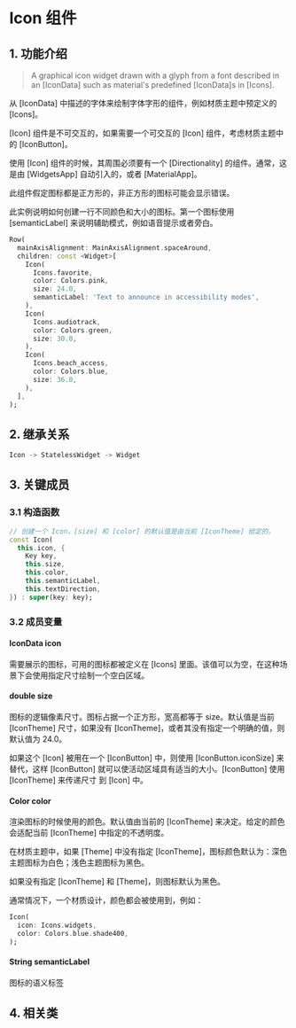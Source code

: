 # Icon 组件
## 1. 功能介绍
> A graphical icon widget drawn with a glyph from a font described in an [IconData] such as material's predefined [IconData]s in [Icons].

从 [IconData] 中描述的字体来绘制字体字形的组件，例如材质主题中预定义的 [Icons]。

[Icon] 组件是不可交互的，如果需要一个可交互的 [Icon] 组件，考虑材质主题中的 [IconButton]。

使用 [Icon] 组件的时候，其周围必须要有一个 [Directionality] 的组件。通常，这是由 [WidgetsApp] 自动引入的，或者 [MaterialApp]。

此组件假定图标都是正方形的，非正方形的图标可能会显示错误。

此实例说明如何创建一行不同颜色和大小的图标。第一个图标使用 [semanticLabel] 来说明辅助模式，例如语音提示或者旁白。
```dart
Row(
  mainAxisAlignment: MainAxisAlignment.spaceAround,
  children: const <Widget>[
    Icon(
      Icons.favorite,
      color: Colors.pink,
      size: 24.0,
      semanticLabel: 'Text to announce in accessibility modes',
    ),
    Icon(
      Icons.audiotrack,
      color: Colors.green,
      size: 30.0,
    ),
    Icon(
      Icons.beach_access,
      color: Colors.blue,
      size: 36.0,
    ),
  ],
);
```

## 2. 继承关系
```dart
Icon -> StatelessWidget -> Widget
```

## 3. 关键成员
### 3.1 构造函数
```dart
// 创建一个 Icon，[size] 和 [color] 的默认值是由当前 [IconTheme] 给定的。
const Icon(
  this.icon, {
    Key key,
    this.size,
    this.color,
    this.semanticLabel,
    this.textDirection,
}) : super(key: key);
```
### 3.2 成员变量
#### IconData icon
需要展示的图标，可用的图标都被定义在 [Icons] 里面。该值可以为空，在这种场景下会使用指定尺寸绘制一个空白区域。

#### double size
图标的逻辑像素尺寸。图标占据一个正方形，宽高都等于 size。默认值是当前 [IconTheme] 尺寸，如果没有 [IconTheme]，或者其没有指定一个明确的值，则默认值为 24.0。

如果这个 [Icon] 被用在一个 [IconButton] 中，则使用 [IconButton.iconSize] 来替代，这样 [IconButton] 就可以使活动区域具有适当的大小。[IconButton] 使用 [IconTheme] 来传递尺寸 到 [Icon] 中。

#### Color color
渲染图标的时候使用的颜色。默认值由当前的 [IconTheme] 来决定。给定的颜色会适配当前 [IconTheme] 中指定的不透明度。

在材质主题中，如果 [Theme] 中没有指定 [IconTheme]，图标颜色默认为：深色主题图标为白色；浅色主题图标为黑色。

如果没有指定 [IconTheme] 和 [Theme]，则图标默认为黑色。

通常情况下，一个材质设计，颜色都会被使用到，例如：
```dart
Icon(
  icon: Icons.widgets,
  color: Colors.blue.shade400,
);
```

#### String semanticLabel
图标的语义标签

## 4. 相关类
